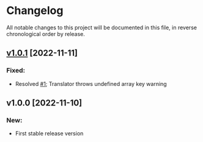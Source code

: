 # Changelog

All notable changes to this project will be documented in this file,
in reverse chronological order by release.

## [v1.0.1](https://github.com/zaphyr-org/translate/compare/1.0.0...1.0.1) [2022-11-11]

### Fixed:
* Resolved [#1](https://github.com/zaphyr-org/translate/issues/1); Translator throws undefined array key warning

## v1.0.0 [2022-11-10]

### New:
* First stable release version